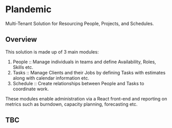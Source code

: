 # Plandemic

Multi-Tenant Solution for Resourcing People, Projects, and Schedules.

## Overview

This solution is made up of 3 main modules:
1. People :: Manage individuals in teams and define Availability, Roles, Skills etc.
2. Tasks :: Manage Clients and their Jobs by defining Tasks with estimates along with calendar information etc.
3. Schedule :: Create relationships between People and Tasks to coordinate work.

These modules enable administration via a React front-end  and reporting on metrics such as burndown, capacity planning, forecasting etc.

## TBC

